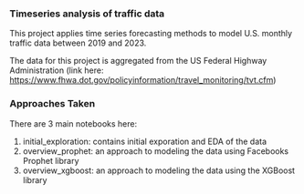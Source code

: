 ### Timeseries analysis of traffic data

This project applies time series forecasting methods to model U.S. monthly traffic data between 2019 and 2023.

The data for this project is aggregated from the US Federal Highway Administration (link here: https://www.fhwa.dot.gov/policyinformation/travel_monitoring/tvt.cfm)

### Approaches Taken

There are 3 main notebooks here:

1. initial_exploration: contains initial exporation and EDA of the data
2. overview_prophet: an approach to modeling the data using Facebooks Prophet library
3. overview_xgboost: an approach to modeling the data using the XGBoost library
